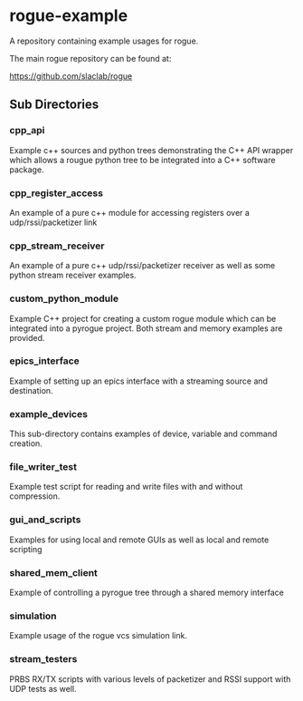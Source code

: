 # rogue-example

A repository containing example usages for rogue.

The main rogue repository can be found at:

https://github.com/slaclab/rogue

## Sub Directories

### cpp_api

Example c++ sources and python trees demonstrating the C++ API wrapper which allows 
a rougue python tree to be integrated into a C++ software package.

### cpp_register_access

An example of a pure c++ module for accessing registers over a udp/rssi/packetizer link

### cpp_stream_receiver

An example of a pure c++ udp/rssi/packetizer receiver as well as some python stream receiver examples.

### custom_python_module

Example C++ project for creating a custom rogue module which can be integrated into a pyrogue project. 
Both stream and memory examples are provided.

### epics_interface

Example of setting up an epics interface with a streaming source and destination.

### example_devices

This sub-directory contains examples of device, variable and command creation.

### file_writer_test

Example test script for reading and write files with and without compression.

### gui_and_scripts

Examples for using local and remote GUIs as well as local and remote scripting

### shared_mem_client

Example of controlling a pyrogue tree through a shared memory interface

### simulation

Example usage of the rogue vcs simulation link.

### stream_testers

PRBS RX/TX scripts with various levels of packetizer and RSSI support with UDP tests as well.

